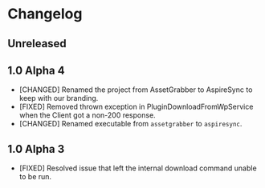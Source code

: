 # Changelog

## Unreleased

## 1.0 Alpha 4

* [CHANGED] Renamed the project from AssetGrabber to AspireSync to keep with our branding.
* [FIXED] Removed thrown exception in PluginDownloadFromWpService when the Client got a non-200 response.
* [CHANGED] Renamed executable from `assetgrabber` to `aspiresync`.

## 1.0 Alpha 3

* [FIXED] Resolved issue that left the internal download command unable to be run.
